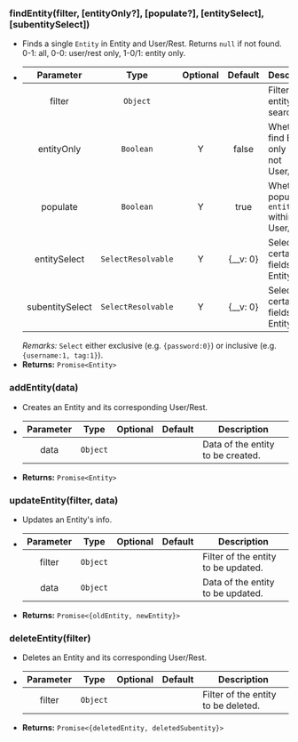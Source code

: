 ### findEntity(filter, [entityOnly?], [populate?], [entitySelect], [subentitySelect])
- Finds a single `Entity` in Entity and User/Rest. Returns `null` if not found. 0-1: all, 0-0: user/rest only, 1-0/1: entity only.
-   | Parameter       | Type               | Optional | Default  | Description |
    |:---------------:|:------------------:|:--------:|:--------:|-|
    | filter          | `Object`           |          |          | Filter of the entity to be searched. |
    | entityOnly      | `Boolean`          | Y        | false    | Whether to find Entity only and not User/Rest. |
    | populate        | `Boolean`          | Y        | true     | Whether to populate `entity` within User/Rest. |
    | entitySelect    | `SelectResolvable` | Y        | {__v: 0} | Select certain fields of the Entity. |
    | subentitySelect | `SelectResolvable` | Y        | {__v: 0} | Select certain fields of the Entity. |
    *Remarks:* `Select` either exclusive (e.g. `{password:0}`) or inclusive (e.g. `{username:1, tag:1}`).
- **Returns:** `Promise<Entity>`

### addEntity(data)
- Creates an Entity and its corresponding User/Rest.
-   | Parameter | Type     | Optional | Default | Description |
    |:---------:|:--------:|:--------:|:-------:|-|
    | data      | `Object` |          |         | Data of the entity to be created. |
- **Returns:** `Promise<Entity>`

### updateEntity(filter, data)
- Updates an Entity's info.
-   | Parameter | Type     | Optional | Default | Description |
    |:---------:|:--------:|:--------:|:-------:|-|
    | filter    | `Object` |          |         | Filter of the entity to be updated. |
    | data      | `Object` |          |         | Data of the entity to be updated. |
- **Returns:** `Promise<{oldEntity, newEntity}>`

### deleteEntity(filter)
- Deletes an Entity and its corresponding User/Rest.
-   | Parameter | Type     | Optional | Default | Description |
    |:---------:|:--------:|:--------:|:-------:|-|
    | filter    | `Object` |          |         | Filter of the entity to be deleted. |
- **Returns:** `Promise<{deletedEntity, deletedSubentity}>`

